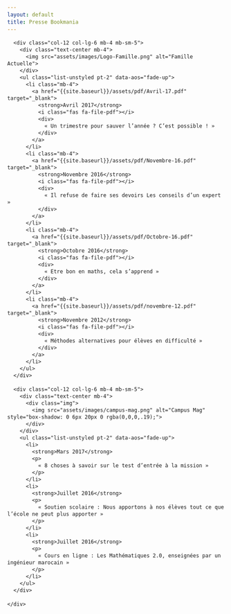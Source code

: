 ```yaml
---
layout: default
title: Presse Bookmania
---
```

<main id="presse">

  <section class="container mt-5 pt-4 pt-sm-5 pb-3 pb-sm-4">
    <div class="row mt-5 text-center">

      <div class="col-12 col-lg-6 mb-4 mb-sm-5">
        <div class="text-center mb-4">
          <img src="assets/images/Logo-Famille.png" alt="Famille Actuelle">
        </div>
        <ul class="list-unstyled pt-2" data-aos="fade-up">
          <li class="mb-4">
            <a href="{{site.baseurl}}/assets/pdf/Avril-17.pdf" target="_blank">
              <strong>Avril 2017</strong>
              <i class="fas fa-file-pdf"></i>
              <div>
                « Un trimestre pour sauver l’année ? C’est possible ! »
              </div>
            </a>
          </li>
          <li class="mb-4">
            <a href="{{site.baseurl}}/assets/pdf/Novembre-16.pdf" target="_blank">
              <strong>Novembre 2016</strong>
              <i class="fas fa-file-pdf"></i>
              <div>
                « Il refuse de faire ses devoirs Les conseils d’un expert »
              </div>
            </a>
          </li>
          <li class="mb-4">
            <a href="{{site.baseurl}}/assets/pdf/Octobre-16.pdf" target="_blank">
              <strong>Octobre 2016</strong>
              <i class="fas fa-file-pdf"></i>
              <div>
                « Etre bon en maths, cela s’apprend »
              </div>
            </a>
          </li>
          <li class="mb-4">
            <a href="{{site.baseurl}}/assets/pdf/novembre-12.pdf" target="_blank">
              <strong>Novembre 2012</strong>
              <i class="fas fa-file-pdf"></i>
              <div>
                « Méthodes alternatives pour élèves en difficulté »
              </div>
            </a>
          </li>
        </ul>
      </div>

      <div class="col-12 col-lg-6 mb-4 mb-sm-5">
        <div class="text-center mb-4">
          <div class="img">
            <img src="assets/images/campus-mag.png" alt="Campus Mag" style="box-shadow: 0 6px 20px 0 rgba(0,0,0,.19);">
          </div>
        </div>
        <ul class="list-unstyled pt-2" data-aos="fade-up">
          <li>
            <strong>Mars 2017</strong>
            <p>
              « 8 choses à savoir sur le test d’entrée à la mission »
            </p>
          </li>
          <li>
            <strong>Juillet 2016</strong>
            <p>
              « Soutien scolaire : Nous apportons à nos élèves tout ce que l’école ne peut plus apporter »
            </p>
          </li>
          <li>
            <strong>Juillet 2016</strong>
            <p>
              « Cours en ligne : Les Mathématiques 2.0, enseignées par un ingénieur marocain »
            </p>
          </li>
        </ul>
      </div>

    </div>
  </section>

</main>

